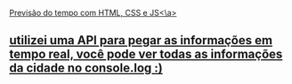 <a href="https://previsaodetempo.vercel.app/">Previsão do tempo com HTML, CSS e JS<\a>
## utilizei uma API para pegar as informações em tempo real, você pode ver todas as informações da cidade no console.log :)
